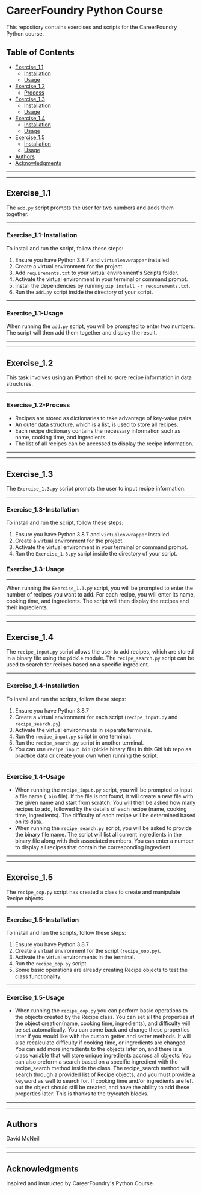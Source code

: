 # CareerFoundry Python Course

This repository contains exercises and scripts for the CareerFoundry Python course.

## Table of Contents  
- [Exercise_1.1](#exercise_11)
  - [Installation](#exercise_11-installation)
  - [Usage](#exercise_11-usage)
- [Exercise_1.2](#exercise_12)
  - [Process](#exercise_12-process)
- [Exercise_1.3](#exercise_13)
  - [Installation](#exercise_13-installation)
  - [Usage](#exercise_13-usage)
- [Exercise_1.4](#exercise_14)
  - [Installation](#exercise_14-installation)
  - [Usage](#exercise_14-usage)
- [Exercise_1.5](#exercise_15)
  - [Installation](#exercise_15-installation)
  - [Usage](#exercise_15-usage)
- [Authors](#authors)
- [Acknowledgments](#acknowledgments)
 
 ------------------------------------------------------------------------------------------------------------------------
 ------------------------------------------------------------------------------------------------------------------------

## Exercise_1.1

The `add.py` script prompts the user for two numbers and adds them together.

------------------------------------------------------------------------------------------------------------------------

### Exercise_1.1-Installation

To install and run the script, follow these steps:

1. Ensure you have Python 3.8.7 and `virtualenvwrapper` installed.
2. Create a virtual environment for the project.
3. Add `requirements.txt` to your virtual environment's Scripts folder.
4. Activate the virtual environment in your terminal or command prompt.
5. Install the dependencies by running `pip install -r requirements.txt`.
6. Run the `add.py` script inside the directory of your script.

------------------------------------------------------------------------------------------------------------------------

### Exercise_1.1-Usage

When running the `add.py` script, you will be prompted to enter two numbers. The script will then add them together and display the result.

------------------------------------------------------------------------------------------------------------------------
------------------------------------------------------------------------------------------------------------------------

## Exercise_1.2

This task involves using an IPython shell to store recipe information in data structures.

------------------------------------------------------------------------------------------------------------------------

### Exercise_1.2-Process

- Recipes are stored as dictionaries to take advantage of key-value pairs.
- An outer data structure, which is a list, is used to store all recipes.
- Each recipe dictionary contains the necessary information such as name, cooking time, and ingredients.
- The list of all recipes can be accessed to display the recipe information.

------------------------------------------------------------------------------------------------------------------------
------------------------------------------------------------------------------------------------------------------------

## Exercise_1.3

The `Exercise_1.3.py` script prompts the user to input recipe information.

------------------------------------------------------------------------------------------------------------------------

### Exercise_1.3-Installation

To install and run the script, follow these steps:

1. Ensure you have Python 3.8.7 and `virtualenvwrapper` installed.
2. Create a virtual environment for the project.
3. Activate the virtual environment in your terminal or command prompt.
4. Run the `Exercise_1.3.py` script inside the directory of your script.

### Exercise_1.3-Usage

------------------------------------------------------------------------------------------------------------------------

When running the `Exercise_1.3.py` script, you will be prompted to enter the number of recipes you want to add. For each recipe, you will enter its name, cooking time, and ingredients. The script will then display the recipes and their ingredients.

------------------------------------------------------------------------------------------------------------------------
------------------------------------------------------------------------------------------------------------------------

## Exercise_1.4

The `recipe_input.py` script allows the user to add recipes, which are stored in a binary file using the `pickle` module. The `recipe_search.py` script can be used to search for recipes based on a specific ingredient.

------------------------------------------------------------------------------------------------------------------------

### Exercise_1.4-Installation

To install and run the scripts, follow these steps:

1. Ensure you have Python 3.8.7
2. Create a virtual environment for each script (`recipe_input.py` and `recipe_search.py`).
3. Activate the virtual environments in separate terminals.
4. Run the `recipe_input.py` script in one terminal.
5. Run the `recipe_search.py` script in another terminal.
6. You can use `recipe_input.bin` (pickle binary file) in this GitHub repo as practice data or create your own when running the script.

------------------------------------------------------------------------------------------------------------------------

### Exercise_1.4-Usage

- When running the `recipe_input.py` script, you will be prompted to input a file name (`.bin` file). If the file is not found, it will create a new file with the given name and start from scratch. You will then be asked how many recipes to add, followed by the details of each recipe (name, cooking time, ingredients). The difficulty of each recipe will be determined based on its data.
- When running the `recipe_search.py` script, you will be asked to provide the binary file name. The script will list all current ingredients in the binary file along with their associated numbers. You can enter a number to display all recipes that contain the corresponding ingredient.

------------------------------------------------------------------------------------------------------------------------
------------------------------------------------------------------------------------------------------------------------

## Exercise_1.5

The `recipe_oop.py` script has created a class to create and manipulate Recipe objects. 

------------------------------------------------------------------------------------------------------------------------

### Exercise_1.5-Installation

To install and run the scripts, follow these steps:

1. Ensure you have Python 3.8.7
2. Create a virtual environment for the script (`recipe_oop.py`).
3. Activate the virtual environments in the terminal.
4. Run the `recipe_oop.py` script. 
6. Some basic operations are already creating Recipe objects to test the class functionality.

------------------------------------------------------------------------------------------------------------------------

### Exercise_1.5-Usage

- When running the `recipe_oop.py` you can perform basic operations to the objects created by the Recipe class. You can set all the properties at the object creation(name, cooking time, ingredients),
and difficulty will be set automatically. You can come back and change these properties later if you
would like with the custom getter and setter methods. It will also recalculate difficulty if cooking time, or ingredients are changed. You can add more ingredients to the objects later on, and there is a class variable that will store unique ingredients accross all objects. You can also preform a search based on a specific ingredient with the recipe_search method inside the class. The recipe_search method
will search through a provided list of Recipe objects, and you must provide a keyword as well to search for. If cooking time and/or ingredients are left out the object should still be created, and have the ability to add these properties later. This is thanks to the try/catch blocks.

------------------------------------------------------------------------------------------------------------------------
------------------------------------------------------------------------------------------------------------------------

## Authors

David McNeill

------------------------------------------------------------------------------------------------------------------------
------------------------------------------------------------------------------------------------------------------------

## Acknowledgments

Inspired and instructed by CareerFoundry's Python Course